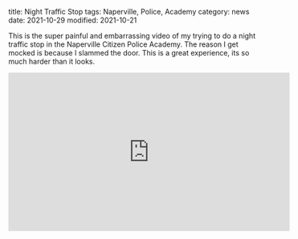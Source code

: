 title: Night Traffic Stop
tags: Naperville, Police, Academy
category: news
date: 2021-10-29
modified: 2021-10-21

This is the super painful and embarrassing video of my trying to do a night traffic stop in the Naperville Citizen Police Academy.    The reason I get mocked is because I slammed the door.    This is a great experience, its so much harder than it looks.

<iframe width="560" height="315" src="https://www.youtube.com/embed/2glhw51MnSU" title="YouTube video player" frameborder="0" allow="accelerometer; autoplay; clipboard-write; encrypted-media; gyroscope; picture-in-picture" allowfullscreen></iframe>
